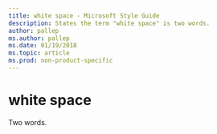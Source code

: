 ```yaml
---
title: white space - Microsoft Style Guide
description: States the term "white space" is two words.
author: pallep
ms.author: pallep
ms.date: 01/19/2018
ms.topic: article
ms.prod: non-product-specific
---
```


# white space

Two words.

